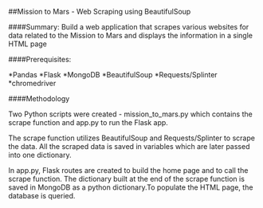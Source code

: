 ##Mission to Mars - Web Scraping using BeautifulSoup

####Summary:
Build a web application that scrapes various websites for data related to the Mission to Mars and displays the information in a single HTML page

####Prerequisites:

*Pandas
*Flask
*MongoDB
*BeautifulSoup
*Requests/Splinter
*chromedriver

####Methodology

Two Python scripts were created - mission_to_mars.py which contains the scrape function and app.py to run the Flask app.

The scrape function utilizes BeautifulSoup and Requests/Splinter to scrape the data. All the scraped data is saved in variables which are later passed into one dictionary.

In app.py, Flask routes are created to build the home page and to call the scrape function. The dictionary built at the end of the scrape function is saved in MongoDB as a python dictionary.To populate the HTML page, the database is queried.
